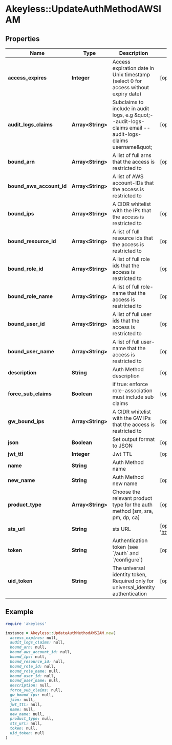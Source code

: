 # Akeyless::UpdateAuthMethodAWSIAM

## Properties

| Name | Type | Description | Notes |
| ---- | ---- | ----------- | ----- |
| **access_expires** | **Integer** | Access expiration date in Unix timestamp (select 0 for access without expiry date) | [optional][default to 0] |
| **audit_logs_claims** | **Array&lt;String&gt;** | Subclaims to include in audit logs, e.g \&quot;--audit-logs-claims email --audit-logs-claims username\&quot; | [optional] |
| **bound_arn** | **Array&lt;String&gt;** | A list of full arns that the access is restricted to | [optional] |
| **bound_aws_account_id** | **Array&lt;String&gt;** | A list of AWS account-IDs that the access is restricted to |  |
| **bound_ips** | **Array&lt;String&gt;** | A CIDR whitelist with the IPs that the access is restricted to | [optional] |
| **bound_resource_id** | **Array&lt;String&gt;** | A list of full resource ids that the access is restricted to | [optional] |
| **bound_role_id** | **Array&lt;String&gt;** | A list of full role ids that the access is restricted to | [optional] |
| **bound_role_name** | **Array&lt;String&gt;** | A list of full role-name that the access is restricted to | [optional] |
| **bound_user_id** | **Array&lt;String&gt;** | A list of full user ids that the access is restricted to | [optional] |
| **bound_user_name** | **Array&lt;String&gt;** | A list of full user-name that the access is restricted to | [optional] |
| **description** | **String** | Auth Method description | [optional] |
| **force_sub_claims** | **Boolean** | if true: enforce role-association must include sub claims | [optional] |
| **gw_bound_ips** | **Array&lt;String&gt;** | A CIDR whitelist with the GW IPs that the access is restricted to | [optional] |
| **json** | **Boolean** | Set output format to JSON | [optional][default to false] |
| **jwt_ttl** | **Integer** | Jwt TTL | [optional][default to 0] |
| **name** | **String** | Auth Method name |  |
| **new_name** | **String** | Auth Method new name | [optional] |
| **product_type** | **Array&lt;String&gt;** | Choose the relevant product type for the auth method [sm, sra, pm, dp, ca] | [optional] |
| **sts_url** | **String** | sts URL | [optional][default to &#39;https://sts.amazonaws.com&#39;] |
| **token** | **String** | Authentication token (see &#x60;/auth&#x60; and &#x60;/configure&#x60;) | [optional] |
| **uid_token** | **String** | The universal identity token, Required only for universal_identity authentication | [optional] |

## Example

```ruby
require 'akeyless'

instance = Akeyless::UpdateAuthMethodAWSIAM.new(
  access_expires: null,
  audit_logs_claims: null,
  bound_arn: null,
  bound_aws_account_id: null,
  bound_ips: null,
  bound_resource_id: null,
  bound_role_id: null,
  bound_role_name: null,
  bound_user_id: null,
  bound_user_name: null,
  description: null,
  force_sub_claims: null,
  gw_bound_ips: null,
  json: null,
  jwt_ttl: null,
  name: null,
  new_name: null,
  product_type: null,
  sts_url: null,
  token: null,
  uid_token: null
)
```

